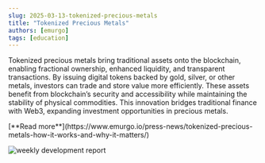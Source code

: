 ```yaml
---
slug: 2025-03-13-tokenized-precious-metals
title: "Tokenized Precious Metals"
authors: [emurgo]
tags: [education]
---
```


Tokenized precious metals bring traditional assets onto the blockchain, enabling fractional ownership, enhanced liquidity, and transparent transactions. By issuing digital tokens backed by gold, silver, or other metals, investors can trade and store value more efficiently. These assets benefit from blockchain’s security and accessibility while maintaining the stability of physical commodities. This innovation bridges traditional finance with Web3, expanding investment opportunities in precious metals.

<div style={{ textAlign: 'right' }}>
 [**Read more**](https://www.emurgo.io/press-news/tokenized-precious-metals-how-it-works-and-why-it-matters/) 
</div>

 ![weekly development report](./banner.avif)

